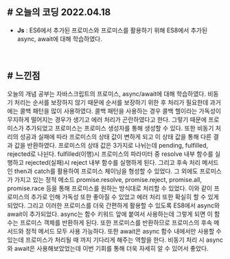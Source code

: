 ## # 오늘의 코딩 2022.04.18

- **Js** : ES6에서 추가된 프로미스와 프로미스를 활용하기 위해 ES8에서 추가된 async, await에 대해 학습하였다.

<br>

## # 느낀점

오늘의 개념 공부는 자바스크립트의 프로미스, async/await에 대해 학습하였다.
비동기 처리는 순서를 보장하지 않기 때문에 순서를 보장하기 위한 후 처리가 필요한데 과거에는 콜백 패턴을 많이 사용하였다.
콜백 패턴을 사용하는 경우 콜백 헬이라는 가독성이 무지하게 떨어지는 경우가 생기고 에러 처리가 곤란하였다고 한다.
그렇기 때문에 프로미스가 추가되었고 프로미스는 프로미스 생성자를 통해 생성할 수 있다. 또한 비동기 처리의 성공과 실패에 따라
프로미스의 상태 값이 변하게 되고 이 상태 값을 통해 다른 결과 값을 반환하였다. 프로미스의 상태 값은 3가지로 나뉘는데 pending, fulfilled, rejected로 나뉜다.
fulfilled(이행)시 프로미스의 파라미터 중 resolve 내부 함수를 실행하고 rejected(실패)시 reject 내부 함수를 실행하게 된다.
그리고 후속 처리 메서드인 then과 catch를 활용하여 프로미스 체이닝을 형성할 수 있었다. 그 외에도 프로미스가 가지고 있는 정적 메소드
promise.resolve, promise.reject, promise.all, promise.race 등을 통해 프로미스를 원하는 방식대로 처리할 수 있었다.
이와 같이 프로미스의 추가로 인해 가독성 또한 좋아질 수 있었고 에러 처리 또한 확실히 할 수 있게 되었다. 그리고 이러한 프로미스를 더욱 간편하게
활용할 수 있도록 ES8에서 async와 await이 추가되었다. async는 함수 키워드 앞에 붙여서 사용하는데 그렇게 되면 이 함수는 프로미스 객체를 반환하게 된다.
또한 프로미스를 반환하므로 프로미스의 후속 메서드와 정적 메서드 모두 사용 가능하다. 또한 await은 async 함수 내에서만 사용할 수 있는데
프로미스가 처리될 때 까지 기다리게 해주는 역할을 한다. 비동기 처리 시 async와 await은 사용해보았었는데 이번 기회를 통해 더욱 자세히 알 수 있어서 좋았다.
